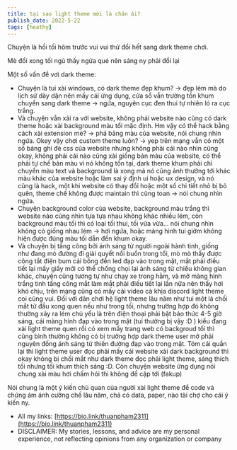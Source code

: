 ```yaml
---
title: tại sao light theme mới là chân ái?
publish_date: 2022-5-22
tags: [heathy]
---
```


Chuyện là hồi tối hôm trước vui vui thử đổi hết sang dark theme chơi.

Mè đổi xong tối ngủ thấy ngứa qué nên sáng ny phải đổi lại

Một số vấn đề vơi dark theme:

- Chuyện là tui xài windows, có dark theme đẹp khum? → đẹp lém mà do lịch sử dày dặn nên mấy cái ứng dụng, cửa sổ vẫn trường tồn khum chuyển sang dark theme → ngứa, nguyên cục đen thui tự nhiên ló ra cục trắng.
- Và chuyện vẫn xải ra với website, không phải website nào cũng có dark theme hoặc xài background màu tối mặc định. Hm vậy có thể hack bằng cách xài extension mè? → phá bảng màu của website, nói chung nhìn ngứa. Okey vậy chơi custom theme luôn? → yep trên mạng vẫn có một số bảng ghi đè css của website nhưng không phải cái nào nhìn cũng okay, không phải cái nào cũng xài giống bản màu của website, có thể phải tự chế bản màu vì nó không tồn tại, dark theme khum phải chỉ chuyển màu text và background là xong mà nó cũng ảnh thưởng tới khác màu khác của website hoặc làm sai ý định ui hoặc ux design, và nó cũng là hack, một khi website có thay đổi hoặc một số chi tiết nhỏ bị bỏ quên, theme chế không được maintain thì cũng toan → nói chung nhìn ngứa.
- Chuyện background color của website, background màu trắng thì website nào cũng nhìn tựa tựa nhau không khác nhiều lém, còn background màu tối thì có loại tối thui, tối vừa vừa… nói chung nhìn không có giống nhau lém → hơi ngứa, hoặc màng hình tui giởm không hiện được đúng màu tối dẫn đến khum okay.
- Và chuyện bị tấng công bởi ánh sáng từ người ngoài hành tinh, giống như đang mò đường đi giải quyết nổi buồn trong tối, mò mò thấy được công tắt điện bum cái bống đền led đạp vào trong mặt, mắt phải điều tiết lại mấy giấy mới có thể chống chọi lại ánh sáng từ chiều không gian khác, chuyện cũng tương tự như chạy xe trong hằm, và mở màng hình trắng tinh tấng công mắt làm mắt phải điều tiết lại lần nữa nên thấy hơi khó chịu, trên mạng cũng có mấy cái video cà khịa discord light theme coi cũng vui. Đối với dân chơi hệ light theme lâu năm như tui một là chối mắt từ đầu xong quen nếu như trong tối, nhưng trường hợp đó không thường xảy ra lém chủ yếu là trên điện thoại phải bật báo thức 4-5 giờ sáng, cái màng hình đạp vào trong mặt (tui thường bị vậy :D ) kiểu đang xài light theme quen rồi có xem mấy trang web có backgroud tối thì cũng bình thường không có bị trường hợp dark theme user mở phải nguyên đống ánh sáng từ thiên đường đạp vào trong mặt. Tóm cái quần lại thì light theme user đọc phải mấy cái website xài dark background thì okay không bị chối mắt như dark theme đọc phải light theme, sáng thích tối nhưng tối khum thích sáng :D. Còn chuyện website ứng dụng nói chung xài màu hơi chấm hỏi thì không đề cập tới (fakup)

Nói chung là một ý kiến chủ quan của người xài light theme để code và chứng ám ánh cưởng chế lâu năm, chả có data, paper, nào tài chợ cho cái ý kiến ny.

- All my links: [https://bio.link/thuanpham2311](https://bio.link/thuanpham2311)
- DISCLAIMER: My stories, lessons, and advice are my personal experience, not reflecting opinions from any organization or company
